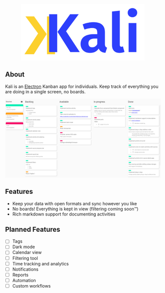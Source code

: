 <p align="center">
    <img src="kali.png" alt="Logo" width="400">
</p>

## About
Kali is an [Electron](https://www.electronjs.org/) Kanban app for individuals. Keep track of everything you are doing in a single screen, no boards.

![](pre-release.png)

## Features
- Keep your data with open formats and sync however you like
- No boards! Everything is kept in view (filtering coming soon™)
- Rich markdown support for documenting activities

## Planned Features
- [ ] Tags
- [ ] Dark mode
- [ ] Calendar view
- [ ] Filtering tool
- [ ] Time tracking and analytics
- [ ] Notifications
- [ ] Reports
- [ ] Automation
- [ ] Custom workflows
